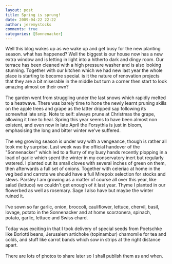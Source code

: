 ```yaml
---
layout: post
title: Spring is sprung!
date: 2009-04-22 22:22
author: jeremystocks
comments: true
categories: [Sonnenacker]
---
```

Well this blog wakes up as we wake up and get busy for the new planting season. what has happened? Well the biggest is our house now has a new extra window and is letting in light into a hitherto dark and dingy room. Our terrace has been cleaned with a high pressure washer and is also looking stunning. Together with our kitchen which we had new last year the whole place is starting to become special. is it the nature of renovation projects that they are a bit miserable in the middle but turn a corner then start to look amazing almost on their own?<br /><br />The garden went from struggling under the last snows which rapidly melted to a heatwave. There was barely time to hone the newly learnt pruning skills on the apple trees and grape as the latter dripped sap following its somewhat late snip. Note to self: always prune at Christmas the grape, allowing it time to heal. Spring this year seems to have been almost non existent, and even now in late April the Forsythia is just in bloom, emphasising the long and bitter winter we've suffered. <br /><br />The veg growing season is under way with a vengeance, though is rather all took me by surprise. Last week was the official handover of the "Sonnenacker" which led to a flurry of my busy hands recently plopping in a load of garlic which spent the winter in my conservatory inert but regularly watered. I planted out its small cloves with several inches of green on them, then afterwards a full set of onions. Together with celeriac at home in the veg bed and carrots we should have a full Mirepoix selection for stocks and stews. Parsley I am growing as a matter of course all over this year, like salad (lettuce) we couldn't get enough of it last year. Thyme I planted in our flowerbed as well as rosemary. Sage I also have but maybe the winter ruined it. <br /><br />I've sown so far garlic, onion, broccoli, cauliflower, lettuce, chervil, basil, lovage, potato in the Sonnenacker and at home scorzonera, spinach, potato, garlic, lettuce and Swiss chard. <br /><br />Today was exciting in that I took delivery of special seeds from Poetschke like Borlotti beans, Jerusalem artichoke (topinambur) chamomile for tea and colds, and stuff like carrot bands which sow in strips at the right distance apart.<br /><br />There are lots of photos to share later so I shall publish them as and when.
